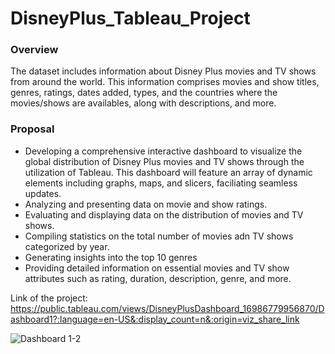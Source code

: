 # DisneyPlus_Tableau_Project

### Overview
The dataset includes information about Disney Plus movies and TV shows from around the world. This information comprises movies and show titles, genres, ratings, dates added, types, and the countries where the movies/shows are availables, along with descriptions, and more.

### Proposal
* Developing a comprehensive interactive dashboard to visualize the global distribution of Disney Plus movies and TV shows through the utilization of Tableau. This dashboard will feature an array of dynamic elements including graphs, maps, and slicers, faciliating seamless updates.
* Analyzing and presenting data on movie and show ratings.
* Evaluating and displaying data on the distribution of movies and TV shows.
* Compiling statistics on the total number of movies adn TV shows categorized by year.
* Generating insights into the top 10 genres
* Providing detailed information on essential movies and TV show attributes such as rating, duration, description, genre, and more.

Link of the project: https://public.tableau.com/views/DisneyPlusDashboard_16986779956870/Dashboard1?:language=en-US&:display_count=n&:origin=viz_share_link

  ![Dashboard 1-2](https://github.com/Miamac1506/DisneyPlus_Tableau_Project/assets/145936074/3a3cb0ff-2202-47fa-aa0b-ab0d2e755b2f)

